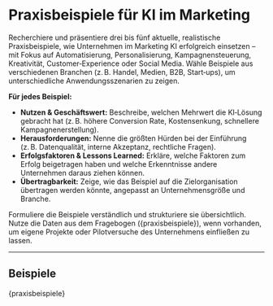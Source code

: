 
# Praxisbeispiele für KI im Marketing

Recherchiere und präsentiere drei bis fünf aktuelle, realistische Praxisbeispiele, wie Unternehmen im Marketing KI erfolgreich einsetzen – mit Fokus auf Automatisierung, Personalisierung, Kampagnensteuerung, Kreativität, Customer‑Experience oder Social Media. Wähle Beispiele aus verschiedenen Branchen (z. B. Handel, Medien, B2B, Start‑ups), um unterschiedliche Anwendungsszenarien zu zeigen.

**Für jedes Beispiel:**
* **Nutzen & Geschäftswert:** Beschreibe, welchen Mehrwert die KI‑Lösung gebracht hat (z. B. höhere Conversion Rate, Kostensenkung, schnellere Kampagnenerstellung).
* **Herausforderungen:** Nenne die größten Hürden bei der Einführung (z. B. Datenqualität, interne Akzeptanz, rechtliche Fragen).
* **Erfolgsfaktoren & Lessons Learned:** Erkläre, welche Faktoren zum Erfolg beigetragen haben und welche Erkenntnisse andere Unternehmen daraus ziehen können.
* **Übertragbarkeit:** Zeige, wie das Beispiel auf die Zielorganisation übertragen werden könnte, angepasst an Unternehmensgröße und Branche.

Formuliere die Beispiele verständlich und strukturiere sie übersichtlich. Nutze die Daten aus dem Fragebogen ({praxisbeispiele}), wenn vorhanden, um eigene Projekte oder Pilotversuche des Unternehmens einfließen zu lassen.

---

## Beispiele

{praxisbeispiele}
